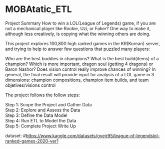 # MOBAtatic_ETL
Project Summary
How to win a LOL(League of Legends) game, if you are not a mechanical player like Rookie, Uzi, or Faker? One way to make it, although less creatively, is copying what the winning others are doing.

This project explores 100,800 high ranked games in the KR(Korean) server, and trying to help to answer few questions that puzzled many players:

Who are the best buddies in champions?
What is the best build(items) of a champion?
Which is more important, dragon soul (getting 4 dragons) or Baron Nashor?
Does vision control really improve chances of winning?
In general, the final result will provide input for analysis of a LOL game in 3 dimensions: champion compositions, champion item builds, and team objetives/visions control

The project follows the follow steps:

Step 1: Scope the Project and Gather Data <br>
Step 2: Explore and Assess the Data <br>
Step 3: Define the Data Model <br>
Step 4: Run ETL to Model the Data<br>
Step 5: Complete Project Write Up<br>


dataset: #https://www.kaggle.com/datasets/gyejr95/league-of-legendslol-ranked-games-2020-ver1
